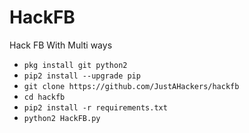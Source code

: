 # HackFB
Hack FB With Multi ways

<ul>
<li><code>pkg install git python2</code></li>
<li><code>pip2 install --upgrade pip</code></li>
<li><code>git clone https://github.com/JustAHackers/hackfb</code></li>
<li><code>cd hackfb</code></li>
<li><code>pip2 install -r requirements.txt</code></li>
<li><code>python2 HackFB.py</code></li>
</ul>
<br />
